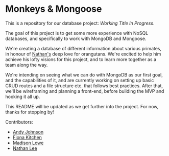 # Monkeys & Mongoose

This is a repository for our database project: _Working Title In Progress_.

The goal of this project is to get some more experience with NoSQL databases, and specifically to work with MongoDB and Mongoose.

We're creating a database of different information about various primates, in honour of [Nathan's](https://github.com/N-LEE-94) deep love for orangutans. We're excited to help him achieve his lofty visions for this project, and to learn more together as a team along the way.

We're intending on seeing what we can do with MongoDB as our first goal, and the capabilities of it, and are currently working on setting up basic CRUD routes and a file structure etc. that follows best practices. After that, we'll be wireframing and planning a front-end, before building the MVP and hooking it all up.

This README will be updated as we get further into the project. For now, thanks for stopping by!

Contributors:

- [Andy Johnson](https://github.com/multi-vit)
- [Fiona Kitchen](https://github.com/fkit00)
- [Madison Lowe](https://github.com/madisonlowe)
- [Nathan Lee](https://github.com/N-LEE-94)
